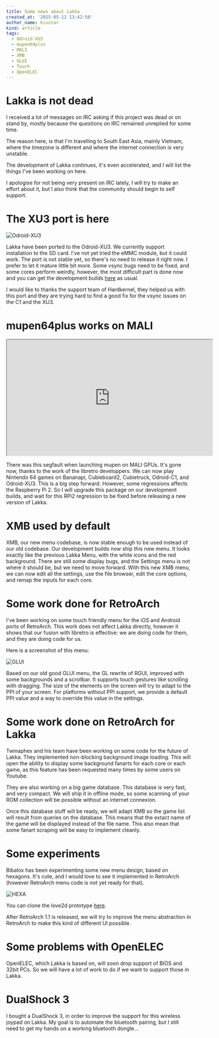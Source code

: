 ```yaml
---
title: Some news about Lakka
created_at: '2015-05-12 13:42:50'
author_name: kivutar
kind: article
tags:
  - Odroid-XU3
  - mupen64plus
  - MALI
  - XMB
  - GLUI
  - Touch
  - OpenELEC
---
```


# Lakka is not dead

I received a lot of messages on IRC asking if this project was dead or on stand by, mostly because the questions on IRC remained unreplied for some time.

The reason here, is that I'm travelling to South East Asia, mainly Vietnam, where the timezone is different and where the internet connection is very unstable.

The development of Lakka continues, it's even accelerated, and I will list the things I've been working on here.

I apologise for not being very present on IRC lately, I will try to make an effort about it, but I also think that the community should begin to self support.

# The XU3 port is here

![Odroid-XU3](media/odroid-xu3.jpg)

Lakka have been ported to the Odroid-XU3. We currently support installation to the SD card. I've not yet tried the eMMC module, but it could work. The port is not stable yet, so there's no need to release it right now. I prefer to let it mature little bit more. Some vsync bugs need to be fixed, and some cores perform weirdly, however, the most difficult part is done now and you can get the development builds [here](http://sources.lakka.tv/nightly/OdroidXU3.arm/) as usual.

I would like to thanks the support team of Hardkernel, they helped us with this port and they are trying hard to find a good fix for the vsync issues on the C1 and the XU3.

# mupen64plus works on MALI

<iframe width="560" height="315" src="https://www.youtube.com/embed/f9zfYee9f6g" allowfullscreen></iframe>

There was this segfault when launching mupen on MALI GPUs. It's gone now, thanks to the work of the libretro developpers. We can now play Nintendo 64 games on Bananapi, Cubieboard2, Cubietruck, Odroid-C1, and Odroid-XU3. This is a big step forward. However, some regressions affects the Raspberry Pi 2. So I will upgrade this package on our development builds, and wait for this RPi2 regression to be fixed before releasing a new version of Lakka.

# XMB used by default

XMB, our new menu codebase, is now stable enough to be used instead of our old codebase. Our development builds now ship this new menu. It looks exactly like the previous Lakka Menu, with the white icons and the red background. There are still some display bugs, and the Settings menu is not where it should be, but we need to move forward. With this new XMB menu, we can now edit all the settings, use the file browser, edit the core options, and remap the inputs for each core.

# Some work done for RetroArch

I've been working on some touch friendly menu for the iOS and Android ports of RetroArch. This work does not affect Lakka directly, however it shows that our fusion with libretro is effective: we are doing code for them, and they are doing code for us.

Here is a screenshot of this menu:

![GLUI](media/glui.png)

Based on our old good GLUI menu, the GL rewrite of RGUI, improved with some backgrounds and a scrollbar. It supports touch gestures like scrolling with dragging. The size of the elements on the screen will try to adapt to the PPI of your screen. For platforms without PPI support, we provide a default PPI value and a way to override this value in the settings.

# Some work done on RetroArch for Lakka

Twinaphex and his team have been working on some code for the future of Lakka. They implemented non-blocking background image loading. This will open the ability to display some background fanarts for each core or each game, as this feature has been requested many times by some users on Youtube.

They are also working on a big game database. This database is very fast, and very compact. We will ship it in offline mode, so some scanning of your ROM collection will be possible without an internet connexion.

Once this database stuff will be ready, we will adapt XMB so the game list will result from queries on the database. This means that the extact name of the game will be displayed instead of the file name. This also mean that some fanart scraping will be easy to implement cleanly.

# Some experiments

Bibalox has been experimenting some new menu design, based on hexagons. It's cute, and I would love to see it implemented in RetroArch (however RetroArch menu code is not yet ready for that).

![HEXA](media/hexa.png)

You can clone the love2d prototype [here](https://github.com/lakkatv/lakka-menu-hexa).

After RetroArch 1.1 is released, we will try to improve the menu abstraction in RetroArch to make this kind of different UI possible.

# Some problems with OpenELEC

OpenELEC, which Lakka is based on, will soon drop support of BIOS and 32bit PCs. So we will have a lot of work to do if we want to support those in Lakka.

# DualShock 3

I bought a DualShock 3, in order to improve the support for this wireless joypad on Lakka. My goal is to automate the bluetooth pairing, but I still need to get my hands on a working bluetooth dongle…
